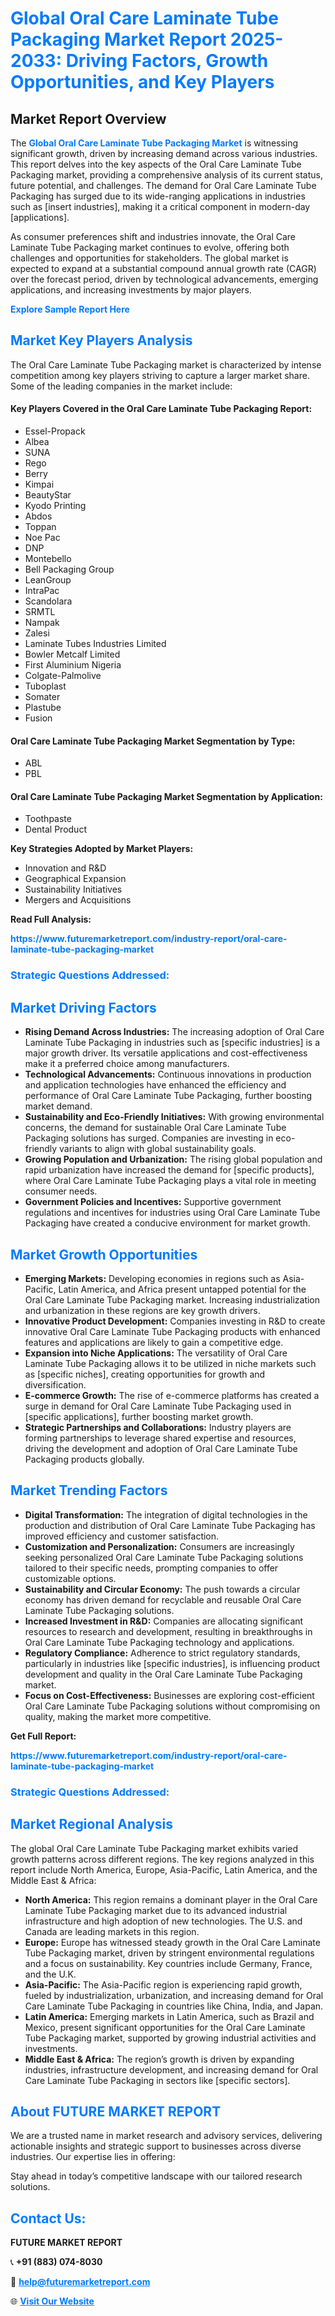 <h1 style="color: #007BFF;">Global Oral Care Laminate Tube Packaging Market Report 2025-2033: Driving Factors, Growth Opportunities, and Key Players</h1>

<section id="overview">
<h2>Market Report Overview</h2>
<p>The <a href="https://www.futuremarketreport.com/industry-report/oral-care-laminate-tube-packaging-market" style="color: #007BFF; text-decoration: none;"><strong>Global Oral Care Laminate Tube Packaging Market</strong></a> is witnessing significant growth, driven by increasing demand across various industries. This report delves into the key aspects of the Oral Care Laminate Tube Packaging market, providing a comprehensive analysis of its current status, future potential, and challenges. The demand for Oral Care Laminate Tube Packaging has surged due to its wide-ranging applications in industries such as [insert industries], making it a critical component in modern-day [applications].</p>
<p>As consumer preferences shift and industries innovate, the Oral Care Laminate Tube Packaging market continues to evolve, offering both challenges and opportunities for stakeholders. The global market is expected to expand at a substantial compound annual growth rate (CAGR) over the forecast period, driven by technological advancements, emerging applications, and increasing investments by major players.</p>
</section>

<section id="overview">
<p><a href="https://www.futuremarketreport.com/request-sample/reportId=42425" style="color: #007BFF; text-decoration: none;"><strong>Explore Sample Report Here</strong></a></p>
</section>

<section id="key-players">
<h2 style="color: #007BFF;">Market Key Players Analysis</h2>
<p>The Oral Care Laminate Tube Packaging market is characterized by intense competition among key players striving to capture a larger market share. Some of the leading companies in the market include:</p>
<h4>Key Players Covered in the Oral Care Laminate Tube Packaging Report:</h4>
<ul><li>Essel-Propack</li><li>Albea</li><li>SUNA</li><li>Rego</li><li>Berry</li><li>Kimpai</li><li>BeautyStar</li><li>Kyodo Printing</li><li>Abdos</li><li>Toppan</li><li>Noe Pac</li><li>DNP</li><li>Montebello</li><li>Bell Packaging Group</li><li>LeanGroup</li><li>IntraPac</li><li>Scandolara</li><li>SRMTL</li><li>Nampak</li><li>Zalesi</li><li>Laminate Tubes Industries Limited</li><li>Bowler Metcalf Limited</li><li>First Aluminium Nigeria</li><li>Colgate-Palmolive</li><li>Tuboplast</li><li>Somater</li><li>Plastube</li><li>Fusion</li></ul>
<h4>Oral Care Laminate Tube Packaging Market Segmentation by Type:</h4>
<ul><li>ABL</li><li>PBL</li></ul>

<h4>Oral Care Laminate Tube Packaging Market Segmentation by Application:</h4>
<ul><li>Toothpaste</li><li>Dental Product</li></ul>
<p><strong>Key Strategies Adopted by Market Players:</strong></p>
<ul>
<li>Innovation and R&D</li>
<li>Geographical Expansion</li>
<li>Sustainability Initiatives</li>
<li>Mergers and Acquisitions</li>
</ul>
</section>

<section>
<p><strong>Read Full Analysis: </strong></p><a href="https://www.futuremarketreport.com/industry-report/oral-care-laminate-tube-packaging-market" style="color: #007BFF; text-decoration: none;"><strong>https://www.futuremarketreport.com/industry-report/oral-care-laminate-tube-packaging-market</strong></a>
<h3 style="color: #007BFF;">Strategic Questions Addressed:</h3>
</section>

<section id="driving-factors">
<h2 style="color: #007BFF;">Market Driving Factors</h2>
<ul>
<li><strong>Rising Demand Across Industries:</strong> The increasing adoption of Oral Care Laminate Tube Packaging in industries such as [specific industries] is a major growth driver. Its versatile applications and cost-effectiveness make it a preferred choice among manufacturers.</li>
<li><strong>Technological Advancements:</strong> Continuous innovations in production and application technologies have enhanced the efficiency and performance of Oral Care Laminate Tube Packaging, further boosting market demand.</li>
<li><strong>Sustainability and Eco-Friendly Initiatives:</strong> With growing environmental concerns, the demand for sustainable Oral Care Laminate Tube Packaging solutions has surged. Companies are investing in eco-friendly variants to align with global sustainability goals.</li>
<li><strong>Growing Population and Urbanization:</strong> The rising global population and rapid urbanization have increased the demand for [specific products], where Oral Care Laminate Tube Packaging plays a vital role in meeting consumer needs.</li>
<li><strong>Government Policies and Incentives:</strong> Supportive government regulations and incentives for industries using Oral Care Laminate Tube Packaging have created a conducive environment for market growth.</li>
</ul>
</section>

<section id="growth-opportunities">
<h2 style="color: #007BFF;">Market Growth Opportunities</h2>
<ul>
<li><strong>Emerging Markets:</strong> Developing economies in regions such as Asia-Pacific, Latin America, and Africa present untapped potential for the Oral Care Laminate Tube Packaging market. Increasing industrialization and urbanization in these regions are key growth drivers.</li>
<li><strong>Innovative Product Development:</strong> Companies investing in R&D to create innovative Oral Care Laminate Tube Packaging products with enhanced features and applications are likely to gain a competitive edge.</li>
<li><strong>Expansion into Niche Applications:</strong> The versatility of Oral Care Laminate Tube Packaging allows it to be utilized in niche markets such as [specific niches], creating opportunities for growth and diversification.</li>
<li><strong>E-commerce Growth:</strong> The rise of e-commerce platforms has created a surge in demand for Oral Care Laminate Tube Packaging used in [specific applications], further boosting market growth.</li>
<li><strong>Strategic Partnerships and Collaborations:</strong> Industry players are forming partnerships to leverage shared expertise and resources, driving the development and adoption of Oral Care Laminate Tube Packaging products globally.</li>
</ul>
</section>

<section id="trending-factors">
<h2 style="color: #007BFF;">Market Trending Factors</h2>
<ul>
<li><strong>Digital Transformation:</strong> The integration of digital technologies in the production and distribution of Oral Care Laminate Tube Packaging has improved efficiency and customer satisfaction.</li>
<li><strong>Customization and Personalization:</strong> Consumers are increasingly seeking personalized Oral Care Laminate Tube Packaging solutions tailored to their specific needs, prompting companies to offer customizable options.</li>
<li><strong>Sustainability and Circular Economy:</strong> The push towards a circular economy has driven demand for recyclable and reusable Oral Care Laminate Tube Packaging solutions.</li>
<li><strong>Increased Investment in R&D:</strong> Companies are allocating significant resources to research and development, resulting in breakthroughs in Oral Care Laminate Tube Packaging technology and applications.</li>
<li><strong>Regulatory Compliance:</strong> Adherence to strict regulatory standards, particularly in industries like [specific industries], is influencing product development and quality in the Oral Care Laminate Tube Packaging market.</li>
<li><strong>Focus on Cost-Effectiveness:</strong> Businesses are exploring cost-efficient Oral Care Laminate Tube Packaging solutions without compromising on quality, making the market more competitive.</li>
</ul>
</section>

<section>
<p><strong>Get Full Report: </strong></p><a href="https://www.futuremarketreport.com/industry-report/oral-care-laminate-tube-packaging-market" style="color: #007BFF; text-decoration: none;"><strong>https://www.futuremarketreport.com/industry-report/oral-care-laminate-tube-packaging-market</strong></a>
<h3 style="color: #007BFF;">Strategic Questions Addressed:</h3>
</section>


<section id="regional-analysis">
<h2 style="color: #007BFF;">Market Regional Analysis</h2>
<p>The global Oral Care Laminate Tube Packaging market exhibits varied growth patterns across different regions. The key regions analyzed in this report include North America, Europe, Asia-Pacific, Latin America, and the Middle East & Africa:</p>
<ul>
<li><strong>North America:</strong> This region remains a dominant player in the Oral Care Laminate Tube Packaging market due to its advanced industrial infrastructure and high adoption of new technologies. The U.S. and Canada are leading markets in this region.</li>
<li><strong>Europe:</strong> Europe has witnessed steady growth in the Oral Care Laminate Tube Packaging market, driven by stringent environmental regulations and a focus on sustainability. Key countries include Germany, France, and the U.K.</li>
<li><strong>Asia-Pacific:</strong> The Asia-Pacific region is experiencing rapid growth, fueled by industrialization, urbanization, and increasing demand for Oral Care Laminate Tube Packaging in countries like China, India, and Japan.</li>
<li><strong>Latin America:</strong> Emerging markets in Latin America, such as Brazil and Mexico, present significant opportunities for the Oral Care Laminate Tube Packaging market, supported by growing industrial activities and investments.</li>
<li><strong>Middle East & Africa:</strong> The region’s growth is driven by expanding industries, infrastructure development, and increasing demand for Oral Care Laminate Tube Packaging in sectors like [specific sectors].</li>
</ul>
</section>

<footer>
<h2 style="color: #007BFF;">About FUTURE MARKET REPORT</h2>
<p>We are a trusted name in market research and advisory services, delivering actionable insights and strategic support to businesses across diverse industries. Our expertise lies in offering:</p>

<p>Stay ahead in today’s competitive landscape with our tailored research solutions.</p>

<h2 style="color: #007BFF;">Contact Us:</h2>
<p><strong>FUTURE MARKET REPORT</strong></p>
<p>📞 <strong>+91 (883) 074-8030</strong></p>
<p>📧 <strong><a href="mailto:help@futuremarketreport.com" style="color: #007BFF;">help@futuremarketreport.com</a></strong></p>
<p>🌐 <strong><a href="https://www.futuremarketreport.com/" style="color: #007BFF;">Visit Our Website</a></strong></p>
</footer>